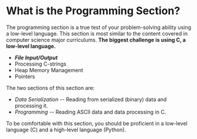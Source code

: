 # What is the Programming Section?

The programming section is a true test of your problem-solving ability using a low-level language. This section is most similar to the content covered in computer science major curriculums. **The biggest challenge is using C, a low-level language.**

* _**File Input/Output**_
* Processing C-strings
* Heap Memory Management
* Pointers

The two sections of this section are:

* _Data Serialization_ -- Reading from serialized (binary) data and processing it.
* _Programming_ -- Reading ASCII data and data processing in C.

To be comfortable with this section, you should be proficient in a low-level language (C) and a high-level language (Python).

